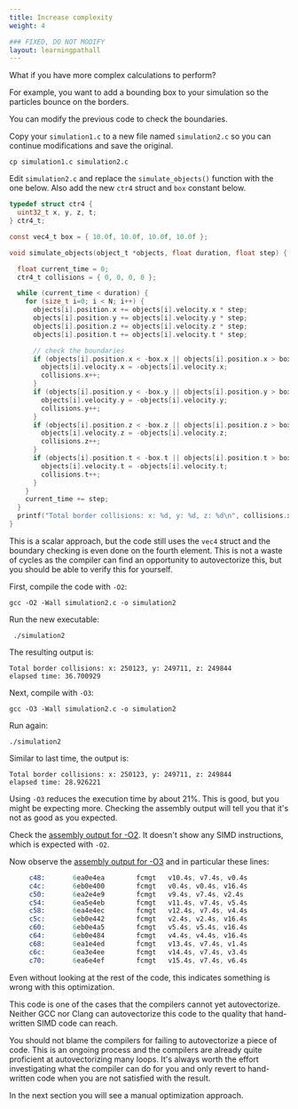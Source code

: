```yaml
---
title: Increase complexity
weight: 4

### FIXED, DO NOT MODIFY
layout: learningpathall
---
```


What if you have more complex calculations to perform?

For example, you want to add a bounding box to your simulation so the particles bounce on the borders.

You can modify the previous code to check the boundaries.

Copy your `simulation1.c` to a new file named `simulation2.c` so you can continue modifications and save the original.

```console
cp simulation1.c simulation2.c
```

Edit `simulation2.c` and replace the `simulate_objects()` function with the one below. Also add the new `ctr4` struct and `box` constant below.

```C
typedef struct ctr4 {
  uint32_t x, y, z, t;
} ctr4_t;

const vec4_t box = { 10.0f, 10.0f, 10.0f, 10.0f };

void simulate_objects(object_t *objects, float duration, float step) {

  float current_time = 0;
  ctr4_t collisions = { 0, 0, 0, 0 };

  while (current_time < duration) {
    for (size_t i=0; i < N; i++) {
      objects[i].position.x += objects[i].velocity.x * step;
      objects[i].position.y += objects[i].velocity.y * step;
      objects[i].position.z += objects[i].velocity.z * step;
      objects[i].position.t += objects[i].velocity.t * step;

      // check the boundaries
      if (objects[i].position.x < -box.x || objects[i].position.x > box.x) {
        objects[i].velocity.x = -objects[i].velocity.x;
        collisions.x++;
      }
      if (objects[i].position.y < -box.y || objects[i].position.y > box.y) {
        objects[i].velocity.y = -objects[i].velocity.y;
        collisions.y++;
      }
      if (objects[i].position.z < -box.z || objects[i].position.z > box.z) {
        objects[i].velocity.z = -objects[i].velocity.z;
        collisions.z++;
      }
      if (objects[i].position.t < -box.t || objects[i].position.t > box.t) {
        objects[i].velocity.t = -objects[i].velocity.t;
        collisions.t++;
      }
    }
    current_time += step;
  }
  printf("Total border collisions: x: %d, y: %d, z: %d\n", collisions.x, collisions.y, collisions.z);
}
```

This is a scalar approach, but the code still uses the `vec4` struct and the boundary checking is even done on the fourth element. This is not a waste of cycles as the compiler can find an opportunity to autovectorize this, but you should be able to verify this for yourself.

First, compile the code with `-O2`:

```console
gcc -O2 -Wall simulation2.c -o simulation2
```

Run the new executable:

```console
 ./simulation2
```

The resulting output is:

```output
Total border collisions: x: 250123, y: 249711, z: 249844
elapsed time: 36.700929
```

Next, compile with `-O3`:

```console
gcc -O3 -Wall simulation2.c -o simulation2
```

Run again:

```console
./simulation2
```

Similar to last time, the output is:

```output
Total border collisions: x: 250123, y: 249711, z: 249844
elapsed time: 28.926221
```

Using `-O3` reduces the execution time by about 21%. This is good, but you might be expecting more. Checking the assembly output will tell you that it's not as good as you expected. 

Check the [assembly output for -O2](../simulate_objects_O2.s). It doesn't show any SIMD instructions, which is expected with `-O2`.

Now observe the [assembly output for -O3](../simulate_objects_O3.s) and in particular these lines:

```simulate2_objects_O3.s
     c48:       6ea0e4ea        fcmgt   v10.4s, v7.4s, v0.4s
     c4c:       6eb0e400        fcmgt   v0.4s, v0.4s, v16.4s
     c50:       6ea2e4e9        fcmgt   v9.4s, v7.4s, v2.4s
     c54:       6ea5e4eb        fcmgt   v11.4s, v7.4s, v5.4s
     c58:       6ea4e4ec        fcmgt   v12.4s, v7.4s, v4.4s
     c5c:       6eb0e442        fcmgt   v2.4s, v2.4s, v16.4s
     c60:       6eb0e4a5        fcmgt   v5.4s, v5.4s, v16.4s
     c64:       6eb0e484        fcmgt   v4.4s, v4.4s, v16.4s
     c68:       6ea1e4ed        fcmgt   v13.4s, v7.4s, v1.4s
     c6c:       6ea3e4ee        fcmgt   v14.4s, v7.4s, v3.4s
     c70:       6ea6e4ef        fcmgt   v15.4s, v7.4s, v6.4s
```

Even without looking at the rest of the code, this indicates something is wrong with this optimization. 

This code is one of the cases that the compilers cannot yet autovectorize. Neither GCC nor Clang can autovectorize this code to the quality that hand-written SIMD code can reach. 

You should not blame the compilers for failing to autovectorize a piece of code. This is an ongoing process and the compilers are already quite proficient at autovectorizing many loops. It's always worth the effort investigating what the compiler can do for you and only revert to hand-written code when you are not satisfied with the result.

In the next section you will see a manual optimization approach.
